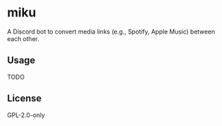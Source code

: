 # miku

A Discord bot to convert media links (e.g., Spotify, Apple Music)
between each other.

## Usage

TODO

## License

GPL-2.0-only
